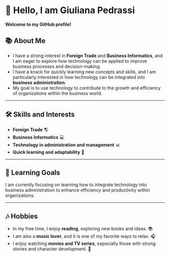 # 👋 Hello, I am Giuliana Pedrassi  

**Welcome to my GitHub profile!**  

## 📚 About Me  
- I have a strong interest in **Foreign Trade** and **Business Informatics**, and I am eager to explore how technology can be applied to improve business processes and decision-making.  
- I have a knack for quickly learning new concepts and skills, and I am particularly interested in how technology can be integrated into **business administration**.  
- My goal is to use technology to contribute to the growth and efficiency of organizations within the business world.  

---

## 🛠️ Skills and Interests  
- **Foreign Trade** 🌎  
- **Business Informatics** 💻  
- **Technology in administration and management** 📊  
- **Quick learning and adaptability** 🔄  

---

## 🎯 Learning Goals  
I am currently focusing on learning how to integrate technology into business administration to enhance efficiency and productivity within organizations.  

---

## 🎶 Hobbies  
- In my free time, I enjoy **reading**, exploring new books and ideas. 📚  
- I am also a **music lover**, and it is one of my favorite ways to relax. 🎧  
- I enjoy watching **movies and TV series**, especially those with strong stories and character development. 🎥  

